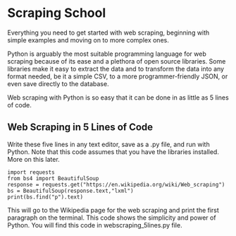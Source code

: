 # Scraping School
Everything you need to get started with web scraping, beginning with simple examples and moving on to more complex ones.

Python is arguably the most suitable programming language for web scraping because of its ease and a plethora of open source libraries. Some libraries make it easy to extract the data and to transform the data into any format needed, be it a simple CSV, to a more programmer-friendly JSON, or even save directly to the database.

Web scraping with Python is so easy that it can be done in as little as 5 lines of code.

## Web Scraping in 5 Lines of Code
Write these five lines in any text editor, save as a .py file, and run with Python. Note that this code assumes that you have the libraries installed. More on this later.
```code
import requests
from bs4 import BeautifulSoup
response = requests.get("https://en.wikipedia.org/wiki/Web_scraping")
bs = BeautifulSoup(response.text,"lxml")
print(bs.find("p").text)
```
This will go to the Wikipedia page for the web scraping and print the first paragraph on the terminal. This code shows the simplicity and power of Python. You will find this code in webscraping_5lines.py file.